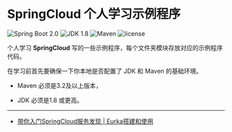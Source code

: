 SpringCloud 个人学习示例程序
=========================

![Spring Boot 2.0](https://img.shields.io/badge/Spring%20Boot-2.0-brightgreen.svg)
![JDK 1.8](https://img.shields.io/badge/JDK-1.8-brightgreen.svg)
![Maven](https://img.shields.io/badge/Maven-3.5.0-yellowgreen.svg)
![license](https://img.shields.io/badge/license-apache%202.0-blue.svg)

个人学习 **SpringCloud** 写的一些示例程序，每个文件夹模块存放对应的示例程序代码。

在学习前首先要确保一下你本地是否配置了 JDK 和 Maven 的基础环境。

- Maven 必须是3.2及以上版本，

- JDK 必须是1.8 或更高。

---

- [带你入门SpringCloud服务发现 | Eurka搭建和使用](https://zhuoqianmingyue.blog.csdn.net/article/details/100176962)
